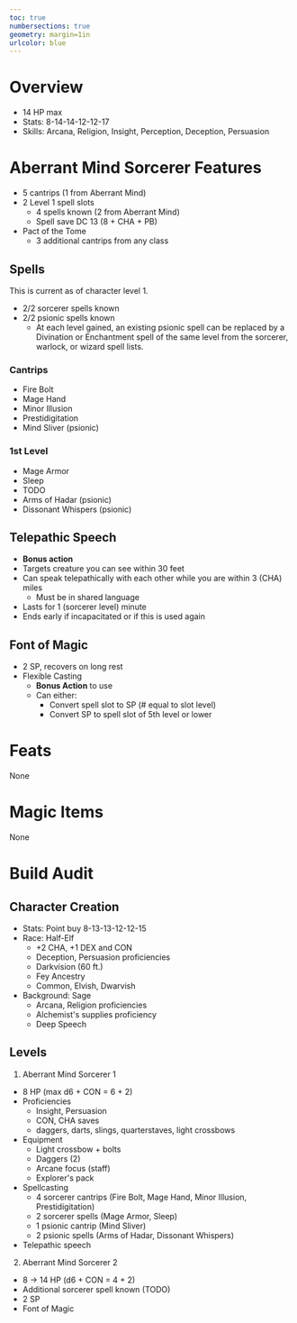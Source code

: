 ```yaml
---
toc: true
numbersections: true
geometry: margin=1in
urlcolor: blue
---
```


# Overview

- 14 HP max
- Stats: 8-14-14-12-12-17
- Skills: Arcana, Religion, Insight, Perception, Deception, Persuasion

# Aberrant Mind Sorcerer Features

- 5 cantrips (1 from Aberrant Mind)
- 2 Level 1 spell slots
  - 4 spells known (2 from Aberrant Mind)
  - Spell save DC 13 (8 + CHA + PB)
- Pact of the Tome
  - 3 additional cantrips from any class

## Spells

This is current as of character level 1.

- 2/2 sorcerer spells known
- 2/2 psionic spells known
  - At each level gained, an existing psionic spell can be replaced by a Divination or Enchantment spell of the same level from the sorcerer, warlock, or wizard spell lists.

### Cantrips

- Fire Bolt
- Mage Hand
- Minor Illusion
- Prestidigitation
- Mind Sliver (psionic)

### 1st Level

- Mage Armor
- Sleep
- TODO
- Arms of Hadar (psionic)
- Dissonant Whispers (psionic)

## Telepathic Speech

- **Bonus action**
- Targets creature you can see within 30 feet
- Can speak telepathically with each other while you are within 3 (CHA) miles
  - Must be in shared language
- Lasts for 1 (sorcerer level) minute
- Ends early if incapacitated or if this is used again

## Font of Magic

- 2 SP, recovers on long rest
- Flexible Casting
  - **Bonus Action** to use
  - Can either:
    - Convert spell slot to SP (# equal to slot level)
    - Convert SP to spell slot of 5th level or lower

# Feats

None

# Magic Items

None

# Build Audit

## Character Creation

- Stats: Point buy 8-13-13-12-12-15
- Race: Half-Elf
  - +2 CHA, +1 DEX and CON
  - Deception, Persuasion proficiencies
  - Darkvision (60 ft.)
  - Fey Ancestry
  - Common, Elvish, Dwarvish
- Background: Sage
  - Arcana, Religion proficiencies
  - Alchemist's supplies proficiency
  - Deep Speech

## Levels

1. Aberrant Mind Sorcerer 1
  - 8 HP (max d6 + CON = 6 + 2)
  - Proficiencies
    - Insight, Persuasion
    - CON, CHA saves
    - daggers, darts, slings, quarterstaves, light crossbows
  - Equipment
    - Light crossbow + bolts
    - Daggers (2)
    - Arcane focus (staff)
    - Explorer's pack
  - Spellcasting
    - 4 sorcerer cantrips (Fire Bolt, Mage Hand, Minor Illusion, Prestidigitation)
    - 2 sorcerer spells (Mage Armor, Sleep)
    - 1 psionic cantrip (Mind Sliver)
    - 2 psionic spells (Arms of Hadar, Dissonant Whispers)
  - Telepathic speech

2. Aberrant Mind Sorcerer 2
  - 8 -> 14 HP (d6 + CON = 4 + 2)
  - Additional sorcerer spell known (TODO)
  - 2 SP
  - Font of Magic
